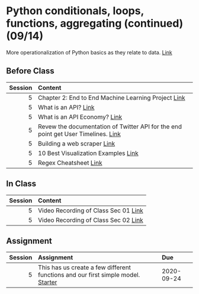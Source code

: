 Python conditionals, loops, functions, aggregating (continued)  (09/14)
============================

More operationalization of Python basics as they relate to data. [Link](../../sessions/session5)

## Before Class

|   Session | Content                                                                                                                                                                                    |
|----------:|:-------------------------------------------------------------------------------------------------------------------------------------------------------------------------------------------|
|         5 | Chapter 2: End to End Machine Learning Project [Link](https://www.amazon.com/Hands-Machine-Learning-Scikit-Learn-TensorFlow/dp/1492032646/)                                                |
|         5 | What is an API? [Link](https://www.freecodecamp.org/news/what-is-an-api-in-english-please-b880a3214a82/)                                                                                   |
|         5 | What is an API Economy? [Link](https://www.mulesoft.com/resources/api/what-is-an-api-economy)                                                                                              |
|         5 | Revew the documentation of Twitter API for the end point get User Timelines.  [Link](https://developer.twitter.com/en/docs/tweets/timelines/api-reference/get-statuses-user_timeline.html) |
|         5 | Building a web scraper [Link](https://www.dataquest.io/blog/web-scraping-tutorial-python/)                                                                                                 |
|         5 | 10 Best Visualization Examples [Link](https://www.tableau.com/learn/articles/best-beautiful-data-visualization-examples)                                                                   |
|         5 | Regex Cheatsheet [Link](https://medium.com/factory-mind/regex-tutorial-a-simple-cheatsheet-by-examples-649dc1c3f285)                                                                       |


## In Class

|   Session | Content                                                                                                                                                |
|----------:|:-------------------------------------------------------------------------------------------------------------------------------------------------------|
|         5 | Video Recording of Class Sec 01 [Link](https://rensselaer.webex.com/rensselaer/ldr.php?RCID=6deccb8602db4a1984a7a0e727dffbbc)                          |
|         5 | Video Recording of Class Sec 02 [Link](https://rensselaer.webex.com/recordingservice/sites/rensselaer/recording/play/ceeddcf8fdb54ee9a953ed814b4727ab) |


## Assignment

|   Session | Assignment                                                                                                         | Due        |
|----------:|:-------------------------------------------------------------------------------------------------------------------|:-----------|
|         5 | This has us create a few different functions and our first simple model.  [Starter](../assignments/assignment3/hm) | 2020-09-24 |

